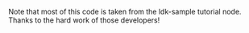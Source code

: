 Note that most of this code is taken from the ldk-sample tutorial node. Thanks to the hard work of those developers!
